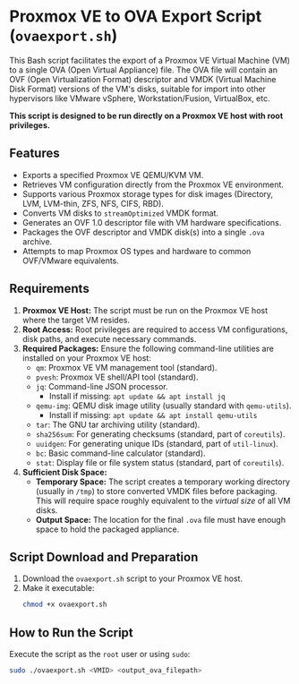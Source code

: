 # Proxmox VE to OVA Export Script (`ovaexport.sh`)

This Bash script facilitates the export of a Proxmox VE Virtual Machine (VM) to a single OVA (Open Virtual Appliance) file. The OVA file will contain an OVF (Open Virtualization Format) descriptor and VMDK (Virtual Machine Disk Format) versions of the VM's disks, suitable for import into other hypervisors like VMware vSphere, Workstation/Fusion, VirtualBox, etc.

**This script is designed to be run directly on a Proxmox VE host with root privileges.**

## Features

* Exports a specified Proxmox VE QEMU/KVM VM.
* Retrieves VM configuration directly from the Proxmox VE environment.
* Supports various Proxmox storage types for disk images (Directory, LVM, LVM-thin, ZFS, NFS, CIFS, RBD).
* Converts VM disks to `streamOptimized` VMDK format.
* Generates an OVF 1.0 descriptor file with VM hardware specifications.
* Packages the OVF descriptor and VMDK disk(s) into a single `.ova` archive.
* Attempts to map Proxmox OS types and hardware to common OVF/VMware equivalents.

## Requirements

1.  **Proxmox VE Host:** The script must be run on the Proxmox VE host where the target VM resides.
2.  **Root Access:** Root privileges are required to access VM configurations, disk paths, and execute necessary commands.
3.  **Required Packages:** Ensure the following command-line utilities are installed on your Proxmox VE host:
    * `qm`: Proxmox VE VM management tool (standard).
    * `pvesh`: Proxmox VE shell/API tool (standard).
    * `jq`: Command-line JSON processor.
        * Install if missing: `apt update && apt install jq`
    * `qemu-img`: QEMU disk image utility (usually standard with `qemu-utils`).
        * Install if missing: `apt update && apt install qemu-utils`
    * `tar`: The GNU tar archiving utility (standard).
    * `sha256sum`: For generating checksums (standard, part of `coreutils`).
    * `uuidgen`: For generating unique IDs (standard, part of `util-linux`).
    * `bc`: Basic command-line calculator (standard).
    * `stat`: Display file or file system status (standard, part of `coreutils`).
4.  **Sufficient Disk Space:**
    * **Temporary Space:** The script creates a temporary working directory (usually in `/tmp`) to store converted VMDK files before packaging. This will require space roughly equivalent to the *virtual size* of all VM disks.
    * **Output Space:** The location for the final `.ova` file must have enough space to hold the packaged appliance.

## Script Download and Preparation

1.  Download the `ovaexport.sh` script to your Proxmox VE host.
2.  Make it executable:
    ```bash
    chmod +x ovaexport.sh
    ```

## How to Run the Script

Execute the script as the `root` user or using `sudo`:

```bash
sudo ./ovaexport.sh <VMID> <output_ova_filepath>
